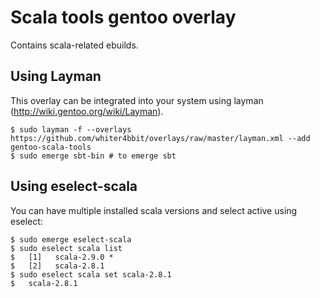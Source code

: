 # Scala tools gentoo overlay

Contains scala-related ebuilds.

## Using Layman
This overlay can be integrated into your system using layman (http://wiki.gentoo.org/wiki/Layman).

    $ sudo layman -f --overlays https://github.com/whiter4bbit/overlays/raw/master/layman.xml --add gentoo-scala-tools
    $ sudo emerge sbt-bin # to emerge sbt


## Using eselect-scala
You can have multiple installed scala versions and select active using eselect:

    $ sudo emerge eselect-scala
    $ sudo eselect scala list
    $   [1]   scala-2.9.0 *
    $   [2]   scala-2.8.1
    $ sudo eselect scala set scala-2.8.1
    $   scala-2.8.1

